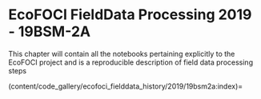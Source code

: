 # EcoFOCI FieldData Processing 2019 - 19BSM-2A

This chapter will contain all the notebooks pertaining explicitly to the EcoFOCI project and is a reproducible description of field data processing steps

(content/code_gallery/ecofoci_fielddata_history/2019/19bsm2a:index)=